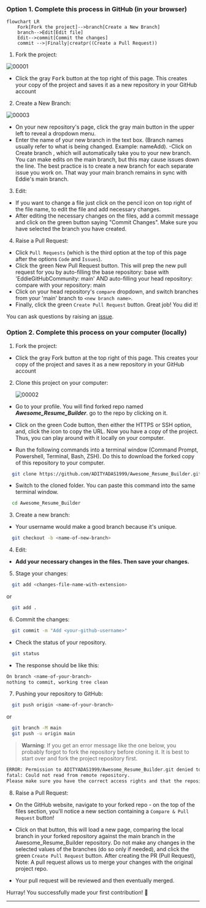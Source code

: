 ### Option 1. Complete this process in GitHub (in your browser)

```mermaid
flowchart LR
    Fork[Fork the project]-->branch[Create a New Branch]
    branch-->Edit[Edit file]
    Edit-->commit[Commit the changes]
    commit -->|Finally|creatpr((Create a Pull Request))

```

1. Fork the project:


![00001](https://user-images.githubusercontent.com/58718316/236407390-0ad6758e-2599-4b0d-9910-49824668ab78.PNG)



- Click the gray <kbd>Fork</kbd> button at the top right of this page. This creates your copy of the project and saves it as a new repository in your GitHub account

2. Create a New Branch:

![00003](https://user-images.githubusercontent.com/58718316/236408222-4f9bd5e8-7304-4624-9a13-00d5128443f1.PNG)


- On your new repository's page, click the gray main button in the upper left to reveal a dropdown menu.
- Enter the name of your new branch in the text box. (Branch names usually refer to what is being changed. Example: nameAdd).
  -Click on Create branch <new branch name>, which will automatically take you to your new branch. You can make edits on the main branch, but this may cause issues down the line. The best practice is to create a new branch for each separate issue you work on. That way your main branch remains in sync with Eddie's main branch.

3. Edit:

- If you want to change a file just click on the pencil icon on top right of the file name, to edit the file and add necessary changes.
- After editing the necessary changes on the files, add a commit message and click on the green button saying "Commit Changes". Make sure you have selected the branch you have created.

4. Raise a Pull Request:

- Click `Pull Requests` (which is the third option at the top of this page after the options `Code` and `Issues`).
- Click the green New Pull Request button. This will prep the new pull request for you by auto-filling the base repository: base with 'EddieGitHubCommunity: main' AND auto-filling your head repository: compare with your repository: main
- Click on your head repository's `compare` dropdown, and switch branches from your 'main' branch to `<new branch name>`.
- Finally, click the green `Create Pull Request` button. Great job! You did it!

You can ask questions by raising an [issue](https://github.com/ADITYADAS1999/Awesome_Resume_Builder/issues/new/).

### Option 2. Complete this process on your computer (locally)

1. Fork the project:

- Click the gray Fork button at the top right of this page. This creates your copy of the project and saves it as a new repository in your GitHub account

2. Clone this project on your computer:
    
    ![00002](https://user-images.githubusercontent.com/58718316/236409505-43d2424e-9719-40e1-9bbb-ca67e1dd0b1a.PNG)

    

- Go to your profile. You will find forked repo named **_Awesome_Resume_Builder_**. go to the repo by clicking on it.
- Click on the green Code button, then either the HTTPS or SSH option, and, click the icon to copy the URL. Now you have a copy of the project. Thus, you can play around with it locally on your computer.

- Run the following commands into a terminal window (Command Prompt, Powershell, Terminal, Bash, ZSH). Do this to download the forked copy of this repository to your computer.

```bash
  git clone https://github.com/ADITYADAS1999/Awesome_Resume_Builder.git
```

- Switch to the cloned folder. You can paste this command into the same terminal window.

```bash
  cd Awesome_Resume_Builder
```

3. Create a new branch:

- Your username would make a good branch because it's unique.

```bash
  git checkout -b <name-of-new-branch>
```

4. Edit:


- **Add your necessary changes in the files. Then save your changes.**
    

5. Stage your changes:

```bash
  git add <changes-file-name-with-extension>
```

or

```bash
  git add .
```

6. Commit the changes:

```bash
  git commit -m "Add <your-github-username>"
```

- Check the status of your repository.

```bash
  git status
```

- The response should be like this:

```bash
On branch <name-of-your-branch>
nothing to commit, working tree clean
```

7. Pushing your repository to GitHub:

```bash
  git push origin <name-of-your-branch>
```

or

```bash
  git branch -M main
  git push -u origin main
```

> **Warning**: If you get an error message like the one below, you probably forgot to fork the repository before cloning it. It is best to start over and fork the project repository first.

```bash
ERROR: Permission to ADITYADAS1999/Awesome_Resume_Builder.git denied to <your-github-username>.
fatal: Could not read from remote repository.
Please make sure you have the correct access rights and that the repository exists.
```

8. Raise a Pull Request:

- On the GitHub website, navigate to your forked repo - on the top of the files section, you'll notice a new section containing a `Compare & Pull Request` button!

- Click on that button, this will load a new page, comparing the local branch in your forked repository against the main branch in the Awesome_Resume_Builder repository. Do not make any changes in the selected values of the branches (do so only if needed), and click the green `Create Pull Request` button. After creating the PR (Pull Request), 
  Note: A pull request allows us to merge your changes with the original project repo.

- Your pull request will be reviewed and then eventually merged.

Hurray! You successfully made your first contribution! 🎉

---

